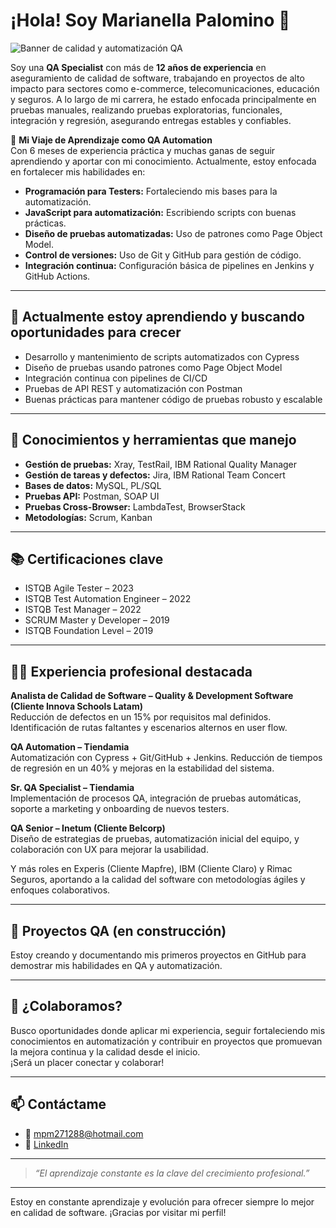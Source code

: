# ¡Hola! Soy Marianella Palomino 👋

![Banner de calidad y automatización QA](https://placehold.co/800x200/3B82F6/FFFFFF?text=QA+Specialist+%7C+QA+Automation+in+Progress%7C+ISTQB+Certified)

Soy una **QA Specialist** con más de **12 años de experiencia** en aseguramiento de calidad de software, trabajando en proyectos de alto impacto para sectores como e-commerce, telecomunicaciones, educación y seguros. A lo largo de mi carrera, he estado enfocada principalmente en pruebas manuales, realizando pruebas exploratorias, funcionales, integración y regresión, asegurando entregas estables y confiables.

🚀 **Mi Viaje de Aprendizaje como QA Automation**  
Con 6 meses de experiencia práctica y muchas ganas de seguir aprendiendo y aportar con mi conocimiento. Actualmente, estoy enfocada en fortalecer mis habilidades en: 
* **Programación para Testers:** Fortaleciendo mis bases para la automatización.  
* **JavaScript para automatización:** Escribiendo scripts con buenas prácticas.  
* **Diseño de pruebas automatizadas:** Uso de patrones como Page Object Model.  
* **Control de versiones:** Uso de Git y GitHub para gestión de código.  
* **Integración continua:** Configuración básica de pipelines en Jenkins y GitHub Actions.

---

## 🌱 **Actualmente estoy aprendiendo y buscando oportunidades para crecer**
- Desarrollo y mantenimiento de scripts automatizados con Cypress  
- Diseño de pruebas usando patrones como Page Object Model  
- Integración continua con pipelines de CI/CD  
- Pruebas de API REST y automatización con Postman
- Buenas prácticas para mantener código de pruebas robusto y escalable  

---

## 🔧 **Conocimientos y herramientas que manejo**
- **Gestión de pruebas:** Xray, TestRail, IBM Rational Quality Manager
- **Gestión de tareas y defectos:** Jira, IBM Rational Team Concert
- **Bases de datos:** MySQL, PL/SQL
- **Pruebas API:** Postman, SOAP UI
- **Pruebas Cross-Browser:** LambdaTest, BrowserStack
- **Metodologías:** Scrum, Kanban

---

## 📚 **Certificaciones clave**
- ISTQB Agile Tester – 2023  
- ISTQB Test Automation Engineer – 2022  
- ISTQB Test Manager – 2022  
- SCRUM Master y Developer – 2019  
- ISTQB Foundation Level – 2019

---

## 👩‍💻 **Experiencia profesional destacada**

**Analista de Calidad de Software – Quality & Development Software (Cliente Innova Schools Latam)**  
Reducción de defectos en un 15% por requisitos mal definidos. Identificación de rutas faltantes y escenarios alternos en user flow. 

**QA Automation – Tiendamia**  
Automatización con Cypress + Git/GitHub + Jenkins. Reducción de tiempos de regresión en un 40% y mejoras en la estabilidad del sistema.

**Sr. QA Specialist – Tiendamia**  
Implementación de procesos QA, integración de pruebas automáticas, soporte a marketing y onboarding de nuevos testers.

**QA Senior – Inetum (Cliente Belcorp)**  
Diseño de estrategias de pruebas, automatización inicial del equipo, y colaboración con UX para mejorar la usabilidad.

Y más roles en Experis (Cliente Mapfre), IBM (Cliente Claro) y Rimac Seguros, aportando a la calidad del software con metodologías ágiles y enfoques colaborativos.

---

## 📂 **Proyectos QA (en construcción)**

Estoy creando y documentando mis primeros proyectos en GitHub para demostrar mis habilidades en QA y automatización.

---

## 🤝 **¿Colaboramos?**

Busco oportunidades donde aplicar mi experiencia, seguir fortaleciendo mis conocimientos en automatización y contribuir en proyectos que promuevan la mejora continua y la calidad desde el inicio.  
¡Será un placer conectar y colaborar!

---

## 📫 **Contáctame**

- 📧 mpm271288@hotmail.com  
- 🔗 [LinkedIn](https://www.linkedin.com/in/marianella-palomino)

---

> *“El aprendizaje constante es la clave del crecimiento profesional.”*

---

Estoy en constante aprendizaje y evolución para ofrecer siempre lo mejor en calidad de software. ¡Gracias por visitar mi perfil! 
